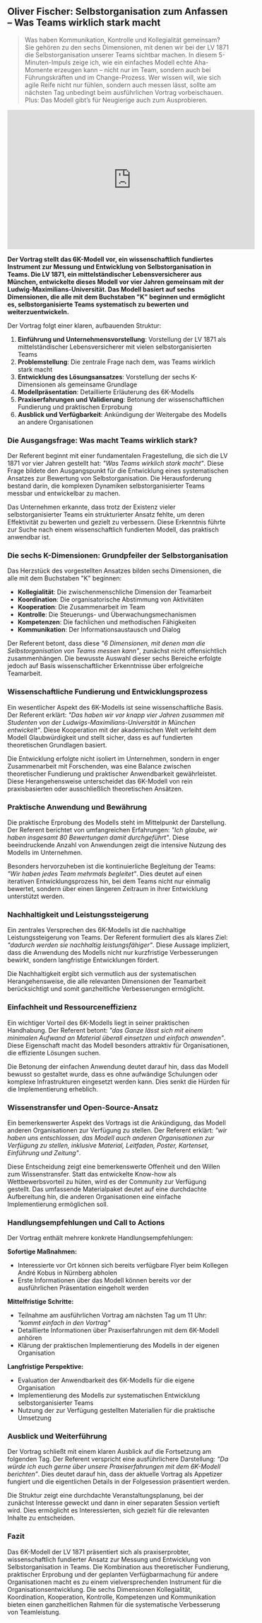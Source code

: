 ## Oliver Fischer: Selbstorganisation zum Anfassen – Was Teams wirklich stark macht

> Was haben Kommunikation, Kontrolle und Kollegialität gemeinsam? Sie gehören zu den sechs Dimensionen, mit denen wir bei der LV 1871 die Selbstorganisation unserer Teams sichtbar machen. In diesem 5-Minuten-Impuls zeige ich, wie ein einfaches Modell echte Aha-Momente erzeugen kann – nicht nur im Team, sondern auch bei Führungskräften und im Change-Prozess. Wer wissen will, wie sich agile Reife nicht nur fühlen, sondern auch messen lässt, sollte am nächsten Tag unbedingt beim ausführlichen Vortrag vorbeischauen. Plus: Das Modell gibt’s für Neugierige auch zum Ausprobieren.

<iframe width="560" height="315" src="https://www.youtube-nocookie.com/embed/BFAstADUUp4?si=sepn-5BAv89cqtCk&amp;start=624" title="YouTube video player" frameborder="0" allow="accelerometer; autoplay; clipboard-write; encrypted-media; gyroscope; picture-in-picture; web-share" referrerpolicy="strict-origin-when-cross-origin" allowfullscreen></iframe>

**Der Vortrag stellt das 6K-Modell vor, ein wissenschaftlich fundiertes Instrument zur Messung und Entwicklung von Selbstorganisation in Teams. Die LV 1871, ein mittelständischer Lebensversicherer aus München, entwickelte dieses Modell vor vier Jahren gemeinsam mit der Ludwig-Maximilians-Universität. Das Modell basiert auf sechs Dimensionen, die alle mit dem Buchstaben "K" beginnen und ermöglicht es, selbstorganisierte Teams systematisch zu bewerten und weiterzuentwickeln.**

Der Vortrag folgt einer klaren, aufbauenden Struktur:

1. **Einführung und Unternehmensvorstellung**: Vorstellung der LV 1871 als mittelständischer Lebensversicherer mit vielen selbstorganisierten Teams
2. **Problemstellung**: Die zentrale Frage nach dem, was Teams wirklich stark macht
3. **Entwicklung des Lösungsansatzes**: Vorstellung der sechs K-Dimensionen als gemeinsame Grundlage
4. **Modellpräsentation**: Detaillierte Erläuterung des 6K-Modells
5. **Praxiserfahrungen und Validierung**: Betonung der wissenschaftlichen Fundierung und praktischen Erprobung
6. **Ausblick und Verfügbarkeit**: Ankündigung der Weitergabe des Modells an andere Organisationen

### Die Ausgangsfrage: Was macht Teams wirklich stark?

Der Referent beginnt mit einer fundamentalen Fragestellung, die sich die LV 1871 vor vier Jahren gestellt hat: *"Was Teams wirklich stark macht"*. Diese Frage bildete den Ausgangspunkt für die Entwicklung eines systematischen Ansatzes zur Bewertung von Selbstorganisation. Die Herausforderung bestand darin, die komplexen Dynamiken selbstorganisierter Teams messbar und entwickelbar zu machen.

Das Unternehmen erkannte, dass trotz der Existenz vieler selbstorganisierter Teams ein strukturierter Ansatz fehlte, um deren Effektivität zu bewerten und gezielt zu verbessern. Diese Erkenntnis führte zur Suche nach einem wissenschaftlich fundierten Modell, das praktisch anwendbar ist.

### Die sechs K-Dimensionen: Grundpfeiler der Selbstorganisation

Das Herzstück des vorgestellten Ansatzes bilden sechs Dimensionen, die alle mit dem Buchstaben "K" beginnen:

- **Kollegialität**: Die zwischenmenschliche Dimension der Teamarbeit
- **Koordination**: Die organisatorische Abstimmung von Aktivitäten
- **Kooperation**: Die Zusammenarbeit im Team
- **Kontrolle**: Die Steuerungs- und Überwachungsmechanismen
- **Kompetenzen**: Die fachlichen und methodischen Fähigkeiten
- **Kommunikation**: Der Informationsaustausch und Dialog

Der Referent betont, dass diese *"6 Dimensionen, mit denen man die Selbstorganisation von Teams messen kann"*, zunächst nicht offensichtlich zusammenhängen. Die bewusste Auswahl dieser sechs Bereiche erfolgte jedoch auf Basis wissenschaftlicher Erkenntnisse über erfolgreiche Teamarbeit.

### Wissenschaftliche Fundierung und Entwicklungsprozess

Ein wesentlicher Aspekt des 6K-Modells ist seine wissenschaftliche Basis. Der Referent erklärt: *"Das haben wir vor knapp vier Jahren zusammen mit Studenten von der Ludwigs-Maximilians-Universität in München entwickelt"*. Diese Kooperation mit der akademischen Welt verleiht dem Modell Glaubwürdigkeit und stellt sicher, dass es auf fundierten theoretischen Grundlagen basiert.

Die Entwicklung erfolgte nicht isoliert im Unternehmen, sondern in enger Zusammenarbeit mit Forschenden, was eine Balance zwischen theoretischer Fundierung und praktischer Anwendbarkeit gewährleistet. Diese Herangehensweise unterscheidet das 6K-Modell von rein praxisbasierten oder ausschließlich theoretischen Ansätzen.

### Praktische Anwendung und Bewährung

Die praktische Erprobung des Modells steht im Mittelpunkt der Darstellung. Der Referent berichtet von umfangreichen Erfahrungen: *"Ich glaube, wir haben insgesamt 80 Bewertungen damit durchgeführt"*. Diese beeindruckende Anzahl von Anwendungen zeigt die intensive Nutzung des Modells im Unternehmen.

Besonders hervorzuheben ist die kontinuierliche Begleitung der Teams: *"Wir haben jedes Team mehrmals begleitet"*. Dies deutet auf einen iterativen Entwicklungsprozess hin, bei dem Teams nicht nur einmalig bewertet, sondern über einen längeren Zeitraum in ihrer Entwicklung unterstützt werden.

### Nachhaltigkeit und Leistungssteigerung

Ein zentrales Versprechen des 6K-Modells ist die nachhaltige Leistungssteigerung von Teams. Der Referent formuliert dies als klares Ziel: *"dadurch werden sie nachhaltig leistungsfähiger"*. Diese Aussage impliziert, dass die Anwendung des Modells nicht nur kurzfristige Verbesserungen bewirkt, sondern langfristige Entwicklungen fördert.

Die Nachhaltigkeit ergibt sich vermutlich aus der systematischen Herangehensweise, die alle relevanten Dimensionen der Teamarbeit berücksichtigt und somit ganzheitliche Verbesserungen ermöglicht.

### Einfachheit und Ressourceneffizienz

Ein wichtiger Vorteil des 6K-Modells liegt in seiner praktischen Handhabung. Der Referent betont: *"das Ganze lässt sich mit einem minimalen Aufwand an Material überall einsetzen und einfach anwenden"*. Diese Eigenschaft macht das Modell besonders attraktiv für Organisationen, die effiziente Lösungen suchen.

Die Betonung der einfachen Anwendung deutet darauf hin, dass das Modell bewusst so gestaltet wurde, dass es ohne aufwändige Schulungen oder komplexe Infrastrukturen eingesetzt werden kann. Dies senkt die Hürden für die Implementierung erheblich.

### Wissenstransfer und Open-Source-Ansatz

Ein bemerkenswerter Aspekt des Vortrags ist die Ankündigung, das Modell anderen Organisationen zur Verfügung zu stellen. Der Referent erklärt: *"wir haben uns entschlossen, das Modell auch anderen Organisationen zur Verfügung zu stellen, inklusive Material, Leitfaden, Poster, Kartenset, Einführung und Zeitung"*.

Diese Entscheidung zeigt eine bemerkenswerte Offenheit und den Willen zum Wissenstransfer. Statt das entwickelte Know-how als Wettbewerbsvorteil zu hüten, wird es der Community zur Verfügung gestellt. Das umfassende Materialpaket deutet auf eine durchdachte Aufbereitung hin, die anderen Organisationen eine einfache Implementierung ermöglichen soll.

### Handlungsempfehlungen und Call to Actions

Der Vortrag enthält mehrere konkrete Handlungsempfehlungen:

**Sofortige Maßnahmen:**
- Interessierte vor Ort können sich bereits verfügbare Flyer beim Kollegen André Kobus in Nürnberg abholen
- Erste Informationen über das Modell können bereits vor der ausführlichen Präsentation eingeholt werden

**Mittelfristige Schritte:**
- Teilnahme am ausführlichen Vortrag am nächsten Tag um 11 Uhr: *"kommt einfach in den Vortrag"*
- Detaillierte Informationen über Praxiserfahrungen mit dem 6K-Modell anhören
- Klärung der praktischen Implementierung des Modells in der eigenen Organisation

**Langfristige Perspektive:**
- Evaluation der Anwendbarkeit des 6K-Modells für die eigene Organisation
- Implementierung des Modells zur systematischen Entwicklung selbstorganisierter Teams
- Nutzung der zur Verfügung gestellten Materialien für die praktische Umsetzung

### Ausblick und Weiterführung

Der Vortrag schließt mit einem klaren Ausblick auf die Fortsetzung am folgenden Tag. Der Referent verspricht eine ausführlichere Darstellung: *"Da würde ich euch gerne über unsere Praxiserfahrungen mit dem 6K-Modell berichten"*. Dies deutet darauf hin, dass der aktuelle Vortrag als Appetizer fungiert und die eigentlichen Details in der Folgesession präsentiert werden.

Die Struktur zeigt eine durchdachte Veranstaltungsplanung, bei der zunächst Interesse geweckt und dann in einer separaten Session vertieft wird. Dies ermöglicht es Interessierten, sich gezielt für die relevanten Inhalte zu entscheiden.

### Fazit

Das 6K-Modell der LV 1871 präsentiert sich als praxiserprobter, wissenschaftlich fundierter Ansatz zur Messung und Entwicklung von Selbstorganisation in Teams. Die Kombination aus theoretischer Fundierung, praktischer Erprobung und der geplanten Verfügbarmachung für andere Organisationen macht es zu einem vielversprechenden Instrument für die Organisationsentwicklung. Die sechs Dimensionen Kollegialität, Koordination, Kooperation, Kontrolle, Kompetenzen und Kommunikation bieten einen ganzheitlichen Rahmen für die systematische Verbesserung von Teamleistung.